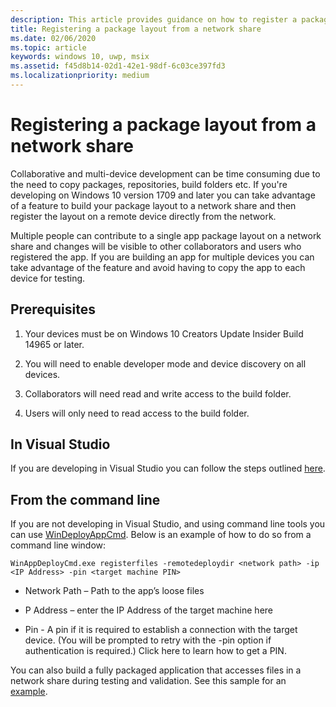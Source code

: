 ```yaml
---
description: This article provides guidance on how to register a package layout from a network share
title: Registering a package layout from a network share
ms.date: 02/06/2020
ms.topic: article
keywords: windows 10, uwp, msix
ms.assetid: f45d8b14-02d1-42e1-98df-6c03ce397fd3
ms.localizationpriority: medium
---
```


# Registering a package layout from a network share

Collaborative and multi-device development can be time consuming due to the need to copy packages, repositories, build folders etc. If you're developing on Windows 10 version 1709 and later you can take advantage of a feature to build your package layout to a network share and then register the layout on a remote device directly from the network.

Multiple people can contribute to a single app package layout on a network share and changes will be visible to other collaborators and users who registered the app. If you are building an app for multiple devices you can take advantage of the feature and avoid having to copy the app to each device for testing.

## Prerequisites

1. Your devices must be on Windows 10 Creators Update Insider Build 14965 or later.

2. You will need to enable developer mode and device discovery on all devices.

3. Collaborators will need read and write access to the build folder.

4. Users will only need to read access to the build folder.

## In Visual Studio

If you are developing in Visual Studio you can follow the steps outlined [here](https://docs.microsoft.com/windows/uwp/debug-test-perf/deploying-and-debugging-uwp-apps?redirectedfrom=MSDN#advanced-remote-deployment-options).

## From the command line

If you are not developing in Visual Studio, and using command line tools you can use  [WinDeployAppCmd](https://docs.microsoft.com/windows/uwp/packaging/install-universal-windows-apps-with-the-winappdeploycmd-tool). Below is an example of how to do so from a command line window:

```
WinAppDeployCmd.exe registerfiles -remotedeploydir <network path> -ip <IP Address> -pin <target machine PIN>
```
- Network Path – Path to the app’s loose files

- P Address – enter the IP Address of the target machine here

- Pin - A pin if it is required to establish a connection with the target device. (You will be prompted to retry with the -pin option if authentication is required.) Click here to learn how to get a PIN.
 

You can also build a fully packaged application that accesses files in a network share during testing and validation. See this sample for an [example](https://github.com/AppInstaller/Windows-appsample-marble-maze).